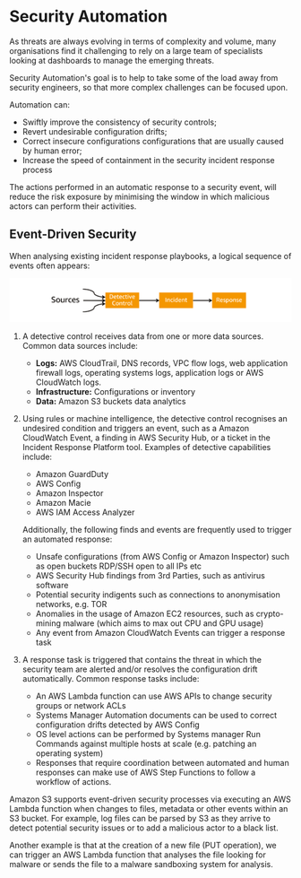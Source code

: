 # Security Automation

As threats are always evolving in terms of complexity and volume, many organisations find it challenging to rely on a large team of specialists looking at dashboards to manage the emerging threats.

Security Automation's goal is to help to take some of the load away from security engineers, so that more complex challenges can be focused upon.

Automation can:

- Swiftly improve the consistency of security controls;
- Revert undesirable configuration drifts;
- Correct insecure configurations configurations that are usually caused by human error;
- Increase the speed of containment in the security incident response process

The actions performed in an automatic response to a security event, will reduce the risk exposure by minimising the window in which malicious actors can perform their activities.



## Event-Driven Security

When analysing existing incident response playbooks, a logical sequence of events often appears:

![event-driven-security](./event-driven-security.png)

1. A detective control receives data from one or more data sources. Common data sources include:
   - **Logs:** AWS CloudTrail, DNS records, VPC flow logs, web application firewall logs, operating systems logs, application logs or AWS CloudWatch logs.
   - **Infrastructure:** Configurations or inventory
   - **Data:** Amazon S3 buckets data analytics

2. Using rules or machine intelligence, the detective control recognises an undesired condition and triggers an event, such as a Amazon CloudWatch Event, a finding in AWS Security Hub, or a ticket in the Incident Response Platform tool. Examples of detective capabilities include:
   - Amazon GuardDuty
   - AWS Config
   - Amazon Inspector
   - Amazon Macie
   - AWS IAM Access Analyzer

   Additionally, the following finds and events are frequently used to trigger an automated response:

   - Unsafe configurations (from AWS Config or Amazon Inspector) such as open buckets RDP/SSH open to all IPs etc
   - AWS Security Hub findings from 3rd Parties, such as antivirus software
   - Potential security indigents such as connections to anonymisation networks, e.g. TOR
   - Anomalies in the usage of Amazon EC2 resources, such as crypto-mining malware (which aims to max out CPU and GPU usage)
   - Any event from Amazon CloudWatch Events can trigger a response task

3. A response task is triggered that contains the threat in which the security team are alerted and/or resolves the configuration drift automatically. Common response tasks include:

   - An AWS Lambda function can use AWS APIs to change security groups or network ACLs
   - Systems Manager Automation documents can be used to correct configuration drifts detected by AWS Config
   - OS level actions can be performed by Systems manager Run Commands against multiple hosts at scale (e.g. patching an operating system)
   - Responses that require coordination between automated and human responses can make use of AWS Step Functions to follow a workflow of actions.

Amazon S3 supports event-driven security processes via executing an AWS Lambda function when changes to files, metadata or other events within an S3 bucket. For example, log files can be parsed by S3 as they arrive to detect potential security issues or to add a malicious actor to a black list.

Another example is that at the creation of a new file (PUT operation), we can trigger an AWS Lambda function that analyses the file looking for malware or sends the file to a malware sandboxing system for analysis.

